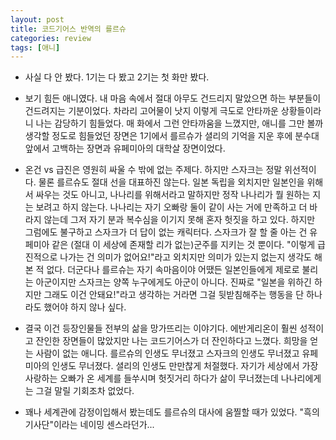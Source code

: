 ```yaml
---
layout: post
title: 코드기어스 반역의 를르슈
categories: review
tags: [애니]
---
```


- 사실 다 안 봤다. 1기는 다 봤고 2기는 첫 화만 봤다.

- 보기 힘든 애니였다. 내 마음 속에서 절대 아무도 건드리지 말았으면 하는 부분들이 건드려지는 기분이었다. 차라리 고어물이 낫지 이렇게 극도로 안타까운 상황들이라니 나는 감당하기 힘들었다. 매 화에서 그런 안타까움을 느꼈지만, 애니를 그만 볼까 생각할 정도로 힘들었던 장면은 1기에서 를르슈가 셜리의 기억을 지운 후에 분수대 앞에서 고백하는 장면과 유페미아의 대학살 장면이었다.

- 온건 vs 급진은 영원히 싸울 수 밖에 없는 주제다. 하지만 스자크는 정말 위선적이다. 물론 를르슈도 절대 선을 대표하진 않는다. 일본 독립을 외치지만 일본인을 위해서 싸우는 것도 아니고, 나나리를 위해서라고 말하지만 정작 나나리가 뭘 원하는 지는 보려고 하지 않는다. 나나리는 자기 오빠랑 둘이 같이 사는 거에 만족하고 더 바라지 않는데 그저 자기 분과 복수심을 이기지 못해 혼자 헛짓을 하고 있다. 하지만 그럼에도 불구하고 스자크가 더 답이 없는 캐릭터다. 스자크가 잘 할 줄 아는 건 유페미아 같은 (절대 이 세상에 존재할 리가 없는)군주를 지키는 것 뿐이다. "이렇게 급진적으로 나가는 건 의미가 없어요!"라고 외치지만 의미가 있는지 없는지 생각도 해 본 적 없다. 더군다나 를르슈는 자기 속마음이야 어땠든 일본인들에게 제로로 불리는 아군이지만 스자크는 양쪽 누구에게도 아군이 아니다. 진짜로 "일본을 위하긴 하지만 그래도 이건 안돼요!"라고 생각하는 거라면 그걸 뒷받침해주는 행동을 단 하나라도 했어야 하지 않나 싶다.

- 결국 이건 등장인물들 전부의 삶을 망가뜨리는 이야기다. 에반게리온이 훨씬 성적이고 잔인한 장면들이 많았지만 나는 코드기어스가 더 잔인하다고 느꼈다. 희망을 얻는 사람이 없는 애니다. 를르슈의 인생도 무너졌고 스자크의 인생도 무너졌고 유페미아의 인생도 무너졌다. 셜리의 인생도 만만찮게 처절했다. 자기가 세상에서 가장 사랑하는 오빠가 온 세계를 들쑤시며 헛짓거리 하다가 삶이 무너졌는데 나나리에게는 그걸 말릴 기회조차 없었다.

- 꽤나 세계관에 감정이입해서 봤는데도 를르슈의 대사에 움찔할 때가 있었다. "흑의 기사단"이라는 네이밍 센스라던가...